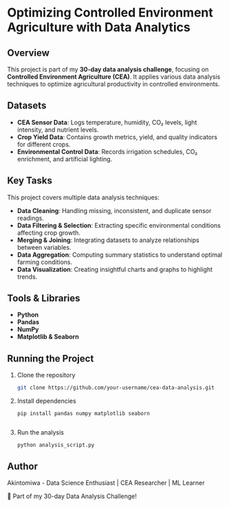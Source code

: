 # Optimizing Controlled Environment Agriculture with Data Analytics

## Overview
This project is part of my **30-day data analysis challenge**, focusing on **Controlled Environment Agriculture (CEA)**. It applies various data analysis techniques to optimize agricultural productivity in controlled environments.

## Datasets
- **CEA Sensor Data**: Logs temperature, humidity, CO₂ levels, light intensity, and nutrient levels.  
- **Crop Yield Data**: Contains growth metrics, yield, and quality indicators for different crops.  
- **Environmental Control Data**: Records irrigation schedules, CO₂ enrichment, and artificial lighting.  

## Key Tasks
This project covers multiple data analysis techniques:  
- **Data Cleaning**: Handling missing, inconsistent, and duplicate sensor readings.  
- **Data Filtering & Selection**: Extracting specific environmental conditions affecting crop growth.  
- **Merging & Joining**: Integrating datasets to analyze relationships between variables.  
- **Data Aggregation**: Computing summary statistics to understand optimal farming conditions.  
- **Data Visualization**: Creating insightful charts and graphs to highlight trends.  

## Tools & Libraries
- **Python**  
- **Pandas**  
- **NumPy**  
- **Matplotlib & Seaborn**  

## Running the Project
1. Clone the repository  
   ```bash
   git clone https://github.com/your-username/cea-data-analysis.git

2. Install dependencies
   ```
   pip install pandas numpy matplotlib seaborn
     
3. Run the analysis
   ```
   python analysis_script.py
   
## Author
Akintomiwa - Data Science Enthusiast | CEA Researcher | ML Learner

🚀 Part of my 30-day Data Analysis Challenge!
   

   
